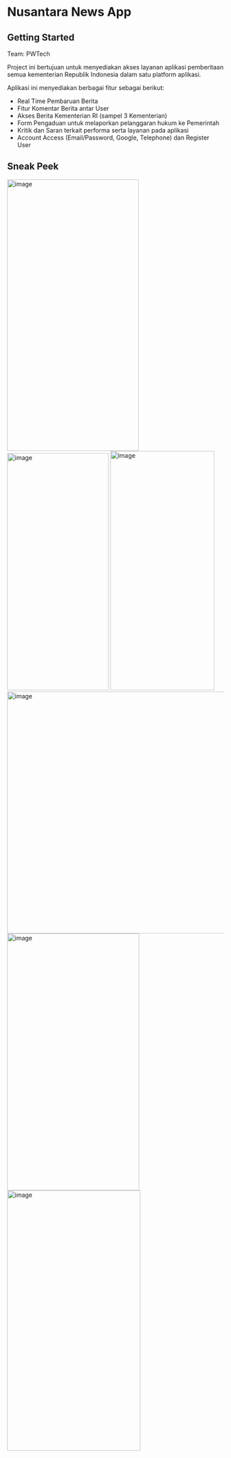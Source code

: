 # Nusantara News App
## Getting Started

Team: PWTech

Project ini bertujuan untuk menyediakan akses layanan aplikasi pemberitaan semua kementerian Republik Indonesia dalam satu platform aplikasi.

Aplikasi ini menyediakan berbagai fitur sebagai berikut:

- Real Time Pembaruan Berita
- Fitur Komentar Berita antar User
- Akses Berita Kementerian RI (sampel 3 Kementerian)
- Form Pengaduan untuk melaporkan pelanggaran hukum ke Pemerintah
- Kritik dan Saran terkait performa serta layanan pada aplikasi
- Account Access (Email/Password, Google, Telephone) dan Register User

## Sneak Peek
<img width="306" height="632" alt="image" src="https://github.com/user-attachments/assets/170bb93a-60e3-44b0-b03b-2d6714155715" />
<img width="236" height="552" alt="image" src="https://github.com/user-attachments/assets/9706eafb-08a6-4e9c-aaa8-dc780a889f25" />
<img width="242" height="557" alt="image" src="https://github.com/user-attachments/assets/6d666434-cea0-4d03-96b0-cbbc807e82a8" />
<img width="753" height="563" alt="image" src="https://github.com/user-attachments/assets/9f677248-f2d3-4bb0-96ae-b3cab6c668f8" />
<img width="307" height="598" alt="image" src="https://github.com/user-attachments/assets/e6516ad6-4599-4c5b-a1b2-6635c5bf671d" />
<img width="310" height="606" alt="image" src="https://github.com/user-attachments/assets/958fb25c-d4d4-455a-8648-3ef08a89ce19" />
